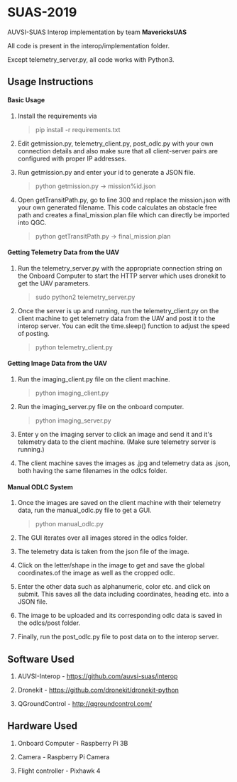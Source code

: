 # SUAS-2019

AUVSI-SUAS Interop implementation by team **MavericksUAS**

All code is present in the interop/implementation folder.

Except telemetry_server.py, all code works with Python3.

## Usage Instructions

#### Basic Usage

1. Install the requirements via

	> pip install -r requirements.txt

2. Edit getmission.py, telemetry_client.py, post_odlc.py with your own connection details and also make sure that all client-server pairs are configured with proper IP addresses.

3. Run getmission.py and enter your id to generate a JSON file.

	> python getmission.py -> mission%id.json

4. Open getTransitPath.py, go to line 300 and replace the mission.json with your own generated filename. This code calculates an obstacle free path and creates a final_mission.plan file which can directly be imported into QGC.

	> python getTransitPath.py -> final_mission.plan

#### Getting Telemetry Data from the UAV

1. Run the telemetry_server.py with the appropriate connection string on the Onboard Computer to start the HTTP server which uses dronekit to get the UAV parameters.

	> sudo python2 telemetry_server.py

2. Once the server is up and running, run the telemetry_client.py on the client machine to get telemetry data from the UAV and post it to the interop server. You can edit the time.sleep() function to adjust the speed of posting.

	> python telemetry_client.py

#### Getting Image Data from the UAV

1. Run the imaging_client.py file on the client machine.

	> python imaging_client.py

2. Run the imaging_server.py file on the onboard computer.

	> python imaging_server.py

3. Enter y on the imaging server to click an image and send it and it's telemetry data to the client machine. (Make sure telemetry server is running.)

4. The client machine saves the images as .jpg and telemetry data as .json, both having the same filenames in the odlcs folder.

#### Manual ODLC System

1. Once the images are saved on the client machine with their telemetry data, run the manual_odlc.py file to get a GUI.

	> python manual_odlc.py

2. The GUI iterates over all images stored in the odlcs folder.

3. The telemetry data is taken from the json file of the image.

4. Click on the letter/shape in the image to get and save the global coordinates.of the image as well as the cropped odlc.

5. Enter the other data such as alphanumeric, color etc. and click on submit. This saves all the data including coordinates, heading etc. into a JSON file.

6. The image to be uploaded and its corresponding odlc data is saved in the odlcs/post folder.

7. Finally, run the post_odlc.py file to post data on to the interop server.

## Software Used

1. AUVSI-Interop - https://github.com/auvsi-suas/interop

2. Dronekit - https://github.com/dronekit/dronekit-python

3. QGroundControl - http://qgroundcontrol.com/

## Hardware Used

1. Onboard Computer - Raspberry Pi 3B

2. Camera - Raspberry Pi Camera

3. Flight controller - Pixhawk 4
		
